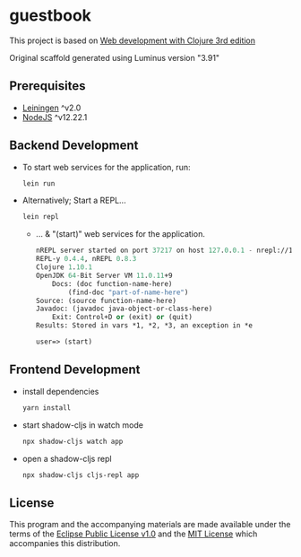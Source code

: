 # guestbook
This project is based on [Web development with Clojure 3rd edition](https://pragprog.com/titles/dswdcloj3/web-development-with-clojure-third-edition/)

Original scaffold generated using Luminus version "3.91"

## Prerequisites

- [Leiningen][1] ^v2.0
- [NodeJS][2] ^v12.22.1

[1]: https://github.com/technomancy/leiningen

[2]: https://nvm.sh

## Backend Development

- To start web services for the application, run:
    ```sh
    lein run
    ```

- Alternatively; Start a REPL...
    ```sh
    lein repl
    ```
    - ... & "(start)" web services for the application.
        ```lisp
        nREPL server started on port 37217 on host 127.0.0.1 - nrepl://127.0.0.1:37217
        REPL-y 0.4.4, nREPL 0.8.3
        Clojure 1.10.1
        OpenJDK 64-Bit Server VM 11.0.11+9
            Docs: (doc function-name-here)
                (find-doc "part-of-name-here")
        Source: (source function-name-here)
        Javadoc: (javadoc java-object-or-class-here)
            Exit: Control+D or (exit) or (quit)
        Results: Stored in vars *1, *2, *3, an exception in *e

        user=> (start)
        ```

## Frontend Development

- install dependencies

    ```sh
    yarn install
    ```

- start shadow-cljs in watch mode

    ```sh
    npx shadow-cljs watch app
    ```

- open a shadow-cljs repl

    ```sh
    npx shadow-cljs cljs-repl app
    ```

## License

This program and the accompanying materials are made available under the terms of the [Eclipse Public License v1.0](EPL1.txt) and the [MIT License](LICENSE.txt) which accompanies this distribution.
